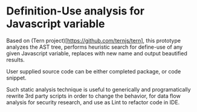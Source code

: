 # Definition-Use analysis for Javascript variable  
Based on (Tern project)[https://github.com/ternjs/tern], this prototype analyzes the AST tree, performs heuristic search for define-use of any given Javascript variable, replaces with new name and output beautified results.

User supplied source code can be either completed package, or code snippet. 

Such static analysis technique is useful to generically and programatically rewrite 3rd party scripts in order to change the behavior, for data flow analysis for security research, and use as Lint to refactor code in IDE.
